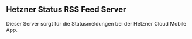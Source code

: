 ## Hetzner Status RSS Feed Server

Dieser Server sorgt für die Statusmeldungen bei der Hetzner Cloud Mobile App.